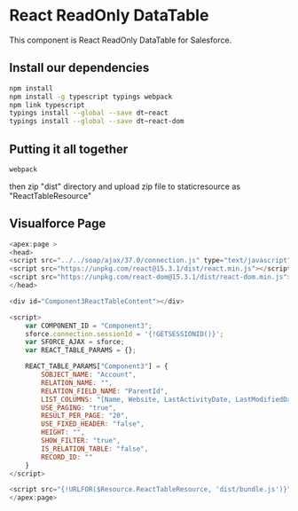 # React ReadOnly DataTable
This component is React ReadOnly DataTable for Salesforce.

## Install our dependencies

```sh
npm install
npm install -g typescript typings webpack
npm link typescript
typings install --global --save dt~react
typings install --global --save dt~react-dom
```

## Putting it all together

```sh
webpack
```

then zip "dist" directory and upload zip file to staticresource as "ReactTableResource"


## Visualforce Page

```javascript
<apex:page >
<head>
<script src="../../soap/ajax/37.0/connection.js" type="text/javascript"></script>
<script src="https://unpkg.com/react@15.3.1/dist/react.min.js"></script>
<script src="https://unpkg.com/react-dom@15.3.1/dist/react-dom.min.js"></script>
</head>

<div id="Component3ReactTableContent"></div>

<script>
	var COMPONENT_ID = "Component3";
	sforce.connection.sessionId = '{!GETSESSIONID()}';
	var SFORCE_AJAX = sforce;
	var REACT_TABLE_PARAMS = {};

	REACT_TABLE_PARAMS["Component3"] = {
		SOBJECT_NAME: "Account",
		RELATION_NAME: "",
		RELATION_FIELD_NAME: "ParentId",
		LIST_COLUMNS: "[Name, Website, LastActivityDate, LastModifiedDate, IsPartner, ParentId]",
		USE_PAGING: "true",
		RESULT_PER_PAGE: "20",
		USE_FIXED_HEADER: "false",
		HEIGHT: "",
		SHOW_FILTER: "true",
		IS_RELATION_TABLE: "false",
		RECORD_ID: ""
	}
</script>

<script src="{!URLFOR($Resource.ReactTableResource, 'dist/bundle.js')}"></script>
</apex:page>
```